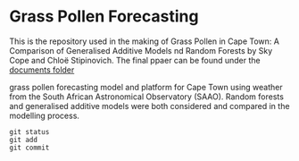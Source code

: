 # Grass Pollen Forecasting
This is the repository used in the making of Grass Pollen in Cape Town: A Comparison of Generalised Additive Models nd Random Forests by Sky Cope and Chloë Stipinovich. The final ppaer can be found under the [documents folder]()


grass pollen forecasting model and platform for Cape Town using weather from the South African Astronomical Observatory (SAAO). Random forests and generalised additive models were both considered and compared in the modelling process.


```
git status
git add
git commit
```

